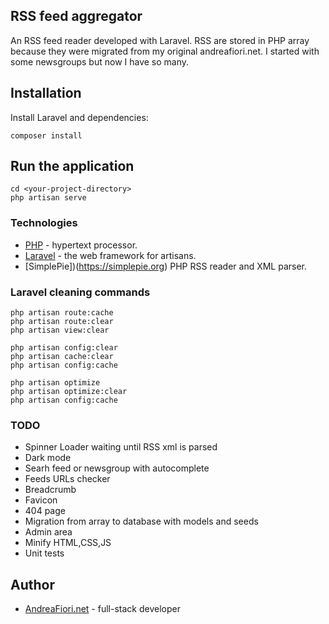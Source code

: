 ## RSS feed aggregator

An RSS feed reader developed with Laravel.
RSS are stored in PHP array because they were migrated from my original andreafiori.net. I started with some newsgroups but now I have so many.

## Installation

Install Laravel and dependencies:

    composer install

## Run the application

    cd <your-project-directory>
    php artisan serve

### Technologies

- [PHP](https://www,php.net) - hypertext processor.
- [Laravel](https://www,laravel.com) - the web framework for artisans.
- [SimplePie])(https://simplepie.org) PHP RSS reader and XML parser.

### Laravel cleaning commands

    php artisan route:cache
    php artisan route:clear
    php artisan view:clear

    php artisan config:clear
    php artisan cache:clear
    php artisan config:cache
    
    php artisan optimize
    php artisan optimize:clear
    php artisan config:cache

### TODO

- Spinner Loader waiting until RSS xml is parsed
- Dark mode
- Searh feed or newsgroup with autocomplete
- Feeds URLs checker
- Breadcrumb
- Favicon
- 404 page
- Migration from array to database with models and seeds
- Admin area
- Minify HTML,CSS,JS
- Unit tests

## Author

- [AndreaFiori.net](https://www.andreafiori.net) - full-stack developer
